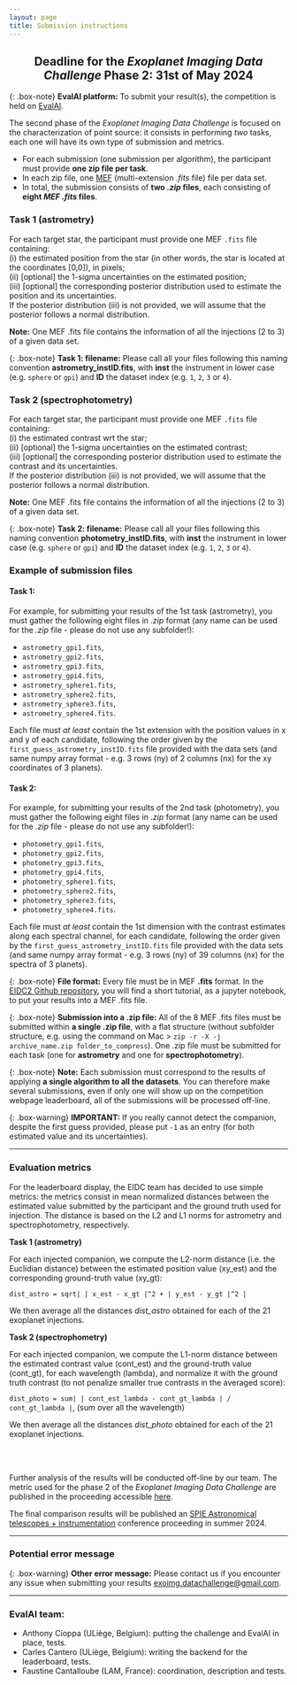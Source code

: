 ```yaml
---
layout: page
title: Submission instructions 
---
```


<center><div class="w3-text-red"><h2>Deadline for the <em>Exoplanet Imaging Data Challenge</em> Phase 2: 31st of May 2024</h2></div></center>

{: .box-note}
**EvalAI platform:** To submit your result(s), the competition is held on [EvalAI](https://eval.ai/web/challenges/challenge-page/1717/).

The second phase of the <em>Exoplanet Imaging Data Challenge</em> is focused on the characterization of point source: it consists in performing *two* tasks, each one will have its own type of submission and metrics.
 * For each submission (one submission per algorithm), the participant must provide **one zip file per task**.
 * In each zip file, one [MEF](https://docs.astropy.org/en/stable/generated/examples/io/create-mef.html) (multi-extension *.fits* file) file per data set.
 * <div class="w3-text-red"> In total, the submission consists of <strong>two <em>.zip</em> files</strong>, each consisting of <strong>eight <em>MEF .fits</em> files</strong>.</div>

### Task 1 (astrometry)
For each target star, the participant must provide one MEF `.fits` file containing: <br>
(i) the estimated position from the star (in other words, the star is located at the coordinates [0,0]), in pixels;<br>
(ii) [optional] the 1-sigma uncertainties on the estimated position;<br>
(iii) [optional] the corresponding posterior distribution used to estimate the position and its uncertainties.<br>
If the posterior distribution (iii) is not provided, we will assume that the posterior follows a normal distribution. 

<strong>Note:</strong> One MEF .fits file contains the information of all the injections (2 to 3) of a given data set.

{: .box-note}
**Task 1: filename:** Please call all your files following this naming convention **astrometry_instID.fits**, with **inst** the instrument in lower case (e.g. `sphere` or `gpi`) and **ID** the dataset index (e.g. `1`, `2`, `3` or `4`).



### Task 2 (spectrophotometry)
For each target star, the participant must provide one MEF `.fits` file containing: <br>
(i) the estimated contrast wrt the star; <br>
(ii) [optional] the 1-sigma uncertainties on the estimated contrast; <br>
(iii) [optional] the corresponding posterior distribution used to estimate the contrast and its uncertainties. <br>
If the posterior distribution (iii) is not provided, we will assume that the posterior follows a normal distribution. 

<strong>Note:</strong> One MEF .fits file contains the information of all the injections (2 to 3) of a given data set.

{: .box-note}
**Task 2: filename:** Please call all your files following this naming convention **photometry_instID.fits**, with **inst** the instrument in lower case (e.g. `sphere` or `gpi`) and **ID** the dataset index (e.g. `1`, `2`, `3` or `4`).


### Example of submission files

#### Task 1:
For example, for submitting your results of the 1st task (astrometry), you must gather the following eight files in *.zip* format (any name can be used for the *.zip* file - please do not use any subfolder!): 
* ``astrometry_gpi1.fits``,
* ``astrometry_gpi2.fits``,
* ``astrometry_gpi3.fits``, 
* ``astrometry_gpi4.fits``, 
* ``astrometry_sphere1.fits``,
* ``astrometry_sphere2.fits``,
* ``astrometry_sphere3.fits``,
* ``astrometry_sphere4.fits``.

Each file must *at least* contain the 1st extension with the position values in x and y of each candidate, following the order given by the `first_guess_astrometry_instID.fits` file provided with the data sets (and same numpy array format - e.g. 3 rows (ny) of 2 columns (nx) for the xy coordinates of 3 planets). 

#### Task 2:
For example, for submitting your results of the 2nd task (photometry), you must gather the following eight files in *.zip* format (any name can be used for the *.zip* file - please do not use any subfolder!): 
* ``photometry_gpi1.fits``,
* ``photometry_gpi2.fits``,
* ``photometry_gpi3.fits``, 
* ``photometry_gpi4.fits``, 
* ``photometry_sphere1.fits``,
* ``photometry_sphere2.fits``,
* ``photometry_sphere3.fits``,
* ``photometry_sphere4.fits``.

Each file must *at least* contain the 1st dimension with the contrast estimates along each spectral channel, for each candidate, following the order given by the `first_guess_astrometry_instID.fits` file provided with the data sets (and same numpy array format - e.g. 3 rows (ny) of 39 columns (nx) for the spectra of 3 planets). 

{: .box-note}
**File format:** Every file must be in MEF **.fits** format. In the [EIDC2 Github repository](https://github.com/exoplanet-imaging-challenge/phase2/blob/main/tutorials/tutorial_creation_MEF.ipynb), you will find a short tutorial, as a jupyter notebook, to put your results into a MEF .fits file.

{: .box-note}
**Submission into a .zip file:** All of the 8 MEF .fits files must be submitted within **a single .zip file**, with a flat structure (without subfolder structure, e.g. using the command on Mac > ``zip -r -X -j archive_name.zip folder_to_compress``).
One .zip file must be submitted for each task (one for **astrometry** and one for **spectrophotometry**).

{: .box-note}
**Note:** Each submission must correspond to the results of applying **a single algorithm to all the datasets**. You can therefore make several submissions, even if only one will show up on the competition webpage leaderboard, all of the submissions will be processed off-line.

{: .box-warning}
**IMPORTANT:** If you really cannot detect the companion, despite the first guess provided, please put `-1` as an entry (for both estimated value and its uncertainties).


*** 

### Evaluation metrics

For the leaderboard display, the EIDC team has decided to use simple metrics: the metrics consist in mean normalized distances between the estimated value submitted by the participant and the ground truth used for injection. The distance is based on the L2 and L1 norms for astrometry and spectrophotometry, respectively.

**Task 1 (astrometry)**

For each injected companion, we compute the L2-norm distance (i.e. the Euclidian distance) between the estimated position value (xy_est) and the corresponding ground-truth value (xy_gt): <br>

`dist_astro = sqrt| | x_est - x_gt |^2 + | y_est - y_gt |^2 |`

We then average all the distances *dist_astro* obtained for each of the 21 exoplanet injections. 

**Task 2 (spectrophometry)**

For each injected companion, we compute the L1-norm distance between the estimated contrast value (cont_est) and the ground-truth value (cont_gt), for each wavelength (lambda), and normalize it with the ground truth contrast (to not penalize smaller true contrasts in the averaged score): <br>

`dist_photo = sum| | cont_est_lambda - cont_gt_lambda | / cont_gt_lambda |`, (sum over all the wavelength)

We then average all the distances *dist_photo* obtained for each of the 21 exoplanet injections. 

<br>
<br>

Further analysis of the results will be conducted off-line by our team. The metric used for the phase 2 of the <em>Exoplanet Imaging Data Challenge</em> are published in the proceeding accessible [here](https://arxiv.org/pdf/2209.08120.pdf). <br> 

The final comparison results will be published an [SPIE Astronomical telescopes + instrumentation](https://spie.org/conferences-and-exhibitions/astronomical-telescopes-and-instrumentation) conference proceeding in summer 2024.  


*** 

### Potential error message

{: .box-warning}
**Other error message:** Please contact us if you encounter any issue when submitting your results <exoimg.datachallenge@gmail.com>.

*** 

### EvalAI team:
* Anthony Cioppa (ULiège, Belgium): putting the challenge and EvalAI in place, tests.
* Carles Cantero (ULiège, Belgium): writing the backend for the leaderboard, tests.
* Faustine Cantalloube (LAM, France): coordination, description and tests.

